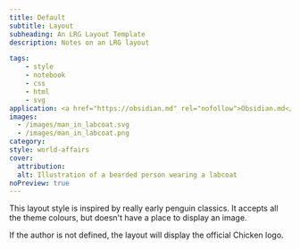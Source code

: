 ```yaml
---
title: Default
subtitle: Layout
subheading: An LRG Layout Template
description: Notes on an LRG layout

tags:
    - style
    - notebook
    - css
    - html
    - svg
application: <a href="https://obsidian.md" rel="nofollow">Obsidian.md</a>
images:
  - /images/man_in_labcoat.svg
  - /images/man_in_labcoat.png
category: 
style: world-affairs
cover:
  attribution: 
  alt: Illustration of a bearded person wearing a labcoat
noPreview: true
---
```


This layout style is inspired by really early penguin classics. It accepts all the theme colours, but doesn't have a place to display an image.

If the author is not defined, the layout will display the official Chicken logo.